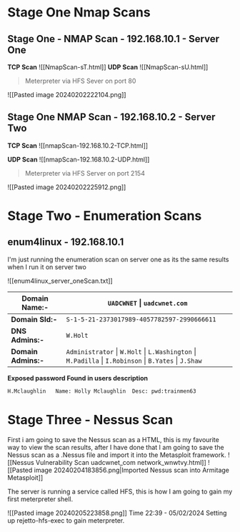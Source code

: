 
# Stage One Nmap Scans
## Stage One - NMAP Scan - 192.168.10.1 - Server One

**TCP Scan**
![[NmapScan-sT.html]]
**UDP Scan**
![[NmapScan-sU.html]]

> Meterpreter via HFS Sever on port 80

![[Pasted image 20240202222104.png]]

## Stage One NMAP Scan - 192.168.10.2 - Server Two

**TCP Scan**
![[nmapScan-192.168.10.2-TCP.html]]

**UDP Scan**
![[nmapScan-192.168.10.2-UDP.html]]

> Meterpreter via HFS Server on port 2154

![[Pasted image 20240202225912.png]]


# Stage Two - Enumeration Scans

## enum4linux - 192.168.10.1

I'm just running the enumeration scan on server one as its the same results when I run it on server two

![[enum4linux_server_oneScan.txt]]

| **Domain Name:-** | `UADCWNET` \| `uadcwnet.com` |
| ---- | ---- |
| **Domain SId:-** | `S-1-5-21-2373017989-4057782597-2990666611` |
| **DNS Admins:-** | `W.Holt` |
| **Domain Admins:-** | `Administrator` \| `W.Holt` \| `L.Washington` \| `M.Padilla` \| `I.Robinson` \| `B.Yates` \| `J.Shaw` |

**Exposed password Found in users description**
```bash
H.Mclaughlin   Name: Holly Mclaughlin  Desc: pwd:trainmen63
```

# Stage Three - Nessus Scan

First i am going to save the Nessus scan as a HTML, this is my favourite way to view the scan results, after I have done that I am going to save the Nessus scan as a .Nessus file and import it into the Metasploit framework. ![[Nessus Vulnerability Scan uadcwnet_com network_wnwtvy.html]]
 ![[Pasted image 20240204183856.png|Imported Nessus scan into Armitage Metasploit]]

The server is running a service called HFS, this is how I am going to gain my first meterpreter shell. 

![[Pasted image 20240205223858.png]]
Time 22:39 - 05/02/2024
Setting up rejetto-hfs-exec to gain meterpreter. 


